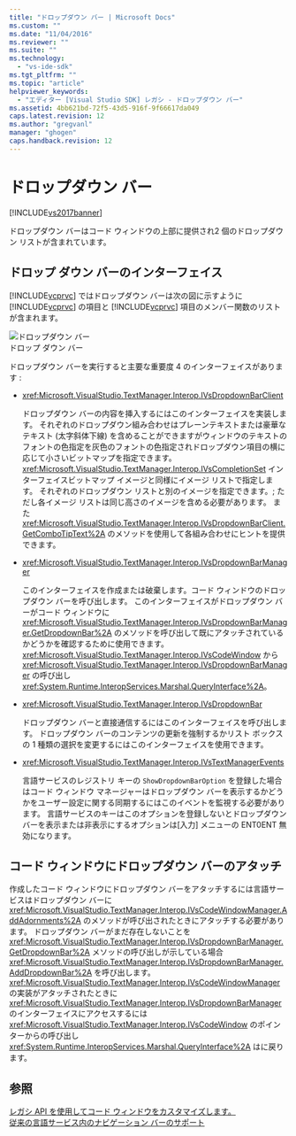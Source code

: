 ```yaml
---
title: "ドロップダウン バー | Microsoft Docs"
ms.custom: ""
ms.date: "11/04/2016"
ms.reviewer: ""
ms.suite: ""
ms.technology: 
  - "vs-ide-sdk"
ms.tgt_pltfrm: ""
ms.topic: "article"
helpviewer_keywords: 
  - "エディター [Visual Studio SDK] レガシ - ドロップダウン バー"
ms.assetid: 4bb621bd-72f5-43d5-916f-9f66617da049
caps.latest.revision: 12
ms.author: "gregvanl"
manager: "ghogen"
caps.handback.revision: 12
---
```

# ドロップダウン バー
[!INCLUDE[vs2017banner](../code-quality/includes/vs2017banner.md)]

ドロップダウン バーはコード ウィンドウの上部に提供され2 個のドロップダウン リストが含まれています。  
  
## ドロップ ダウン バーのインターフェイス  
 [!INCLUDE[vcprvc](../debugger/includes/vcprvc_md.md)] ではドロップダウン バーは次の図に示すように [!INCLUDE[vcprvc](../debugger/includes/vcprvc_md.md)] の項目と [!INCLUDE[vcprvc](../debugger/includes/vcprvc_md.md)] 項目のメンバー関数のリストが含まれます。  
  
 ![ドロップダウン バー](../extensibility/media/vsdropdown_bar.gif "vsDropdown\_bar")  
ドロップ ダウン バー  
  
 ドロップダウン バーを実行すると主要な重要度 4 のインターフェイスがあります :  
  
-   <xref:Microsoft.VisualStudio.TextManager.Interop.IVsDropdownBarClient>  
  
     ドロップダウン バーの内容を挿入するにはこのインターフェイスを実装します。  それぞれのドロップダウン組み合わせはプレーンテキストまたは豪華なテキスト \(太字斜体下線\) を含めることができますがウィンドウのテキストのフォントの色指定を灰色のフォントの色指定されドロップダウン項目の横に応じて小さいビットマップを指定できます。  <xref:Microsoft.VisualStudio.TextManager.Interop.IVsCompletionSet> インターフェイスビットマップ イメージと同様にイメージ リストで指定します。  それぞれのドロップダウン リストと別のイメージを指定できます。; ただし各イメージ リストは同じ高さのイメージを含める必要があります。  また<xref:Microsoft.VisualStudio.TextManager.Interop.IVsDropdownBarClient.GetComboTipText%2A> のメソッドを使用して各組み合わせにヒントを提供できます。  
  
-   <xref:Microsoft.VisualStudio.TextManager.Interop.IVsDropdownBarManager>  
  
     このインターフェイスを作成または破棄します。コード ウィンドウのドロップダウン バーを呼び出します。  このインターフェイスがドロップダウン バーがコード ウィンドウに <xref:Microsoft.VisualStudio.TextManager.Interop.IVsDropdownBarManager.GetDropdownBar%2A> のメソッドを呼び出して既にアタッチされているかどうかを確認するために使用できます。  <xref:Microsoft.VisualStudio.TextManager.Interop.IVsCodeWindow> から <xref:Microsoft.VisualStudio.TextManager.Interop.IVsDropdownBarManager> の呼び出し <xref:System.Runtime.InteropServices.Marshal.QueryInterface%2A>。  
  
-   <xref:Microsoft.VisualStudio.TextManager.Interop.IVsDropdownBar>  
  
     ドロップダウン バーと直接通信するにはこのインターフェイスを呼び出します。  ドロップダウン バーのコンテンツの更新を強制するかリスト ボックスの 1 種類の選択を変更するにはこのインターフェイスを使用できます。  
  
-   <xref:Microsoft.VisualStudio.TextManager.Interop.IVsTextManagerEvents>  
  
     言語サービスのレジストリ キーの `ShowDropdownBarOption` を登録した場合はコード ウィンドウ マネージャーはドロップダウン バーを表示するかどうかをユーザー設定に関する同期するにはこのイベントを監視する必要があります。  言語サービスのキーはこのオプションを登録しないとドロップダウン バーを表示または非表示にするオプションは\[入力\] メニューの ENT0ENT 無効になります。  
  
## コード ウィンドウにドロップダウン バーのアタッチ  
 作成したコード ウィンドウにドロップダウン バーをアタッチするには言語サービスはドロップダウン バーに <xref:Microsoft.VisualStudio.TextManager.Interop.IVsCodeWindowManager.AddAdornments%2A> のメソッドが呼び出されたときにアタッチする必要があります。  ドロップダウン バーがまだ存在しないことを <xref:Microsoft.VisualStudio.TextManager.Interop.IVsDropdownBarManager.GetDropdownBar%2A> メソッドの呼び出しが示している場合 <xref:Microsoft.VisualStudio.TextManager.Interop.IVsDropdownBarManager.AddDropdownBar%2A> を呼び出します。  <xref:Microsoft.VisualStudio.TextManager.Interop.IVsCodeWindowManager> の実装がアタッチされたときに <xref:Microsoft.VisualStudio.TextManager.Interop.IVsDropdownBarManager> のインターフェイスにアクセスするには<xref:Microsoft.VisualStudio.TextManager.Interop.IVsCodeWindow> のポインターからの呼び出し <xref:System.Runtime.InteropServices.Marshal.QueryInterface%2A> はに戻ります。  
  
## 参照  
 [レガシ API を使用してコード ウィンドウをカスタマイズします。](../extensibility/customizing-code-windows-by-using-the-legacy-api.md)   
 [従来の言語サービス内のナビゲーション バーのサポート](../extensibility/internals/support-for-the-navigation-bar-in-a-legacy-language-service.md)